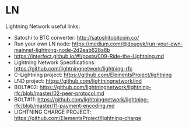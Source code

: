 # LN
Lightning Network useful links:

* Satoshi to BTC converter: http://satoshitobitcoin.co/
* Run your own LN node: https://medium.com/@dougvk/run-your-own-mainnet-lightning-node-2d2eab628a8b
* https://interfect.github.io/#!/posts/009-Ride-the-Lightning.md
* Lightning Network Specifications: https://github.com/lightningnetwork/lightning-rfc
* C-Lightning project: https://github.com/ElementsProject/lightning
* LND project: https://github.com/lightningnetwork/lnd
* BOLT#02: https://github.com/lightningnetwork/lightning-rfc/blob/master/02-peer-protocol.md
* BOLT#11: https://github.com/lightningnetwork/lightning-rfc/blob/master/11-payment-encoding.md
* LIGHTNING CHARGE PROJECT: https://github.com/ElementsProject/lightning-charge

